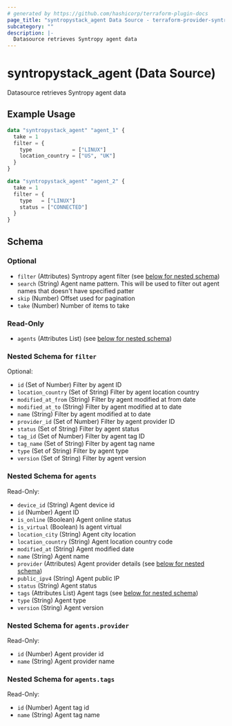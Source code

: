 ```yaml
---
# generated by https://github.com/hashicorp/terraform-plugin-docs
page_title: "syntropystack_agent Data Source - terraform-provider-syntropystack"
subcategory: ""
description: |-
  Datasource retrieves Syntropy agent data
---
```


# syntropystack_agent (Data Source)

Datasource retrieves Syntropy agent data

## Example Usage

```terraform
data "syntropystack_agent" "agent_1" {
  take = 1
  filter = {
    type             = ["LINUX"]
    location_country = ["US", "UK"]
  }
}

data "syntropystack_agent" "agent_2" {
  take = 1
  filter = {
    type   = ["LINUX"]
    status = ["CONNECTED"]
  }
}
```

<!-- schema generated by tfplugindocs -->
## Schema

### Optional

- `filter` (Attributes) Syntropy agent filter (see [below for nested schema](#nestedatt--filter))
- `search` (String) Agent name pattern. This will be used to filter out agent names that doesn't have specified patter
- `skip` (Number) Offset used for pagination
- `take` (Number) Number of items to take

### Read-Only

- `agents` (Attributes List) (see [below for nested schema](#nestedatt--agents))

<a id="nestedatt--filter"></a>
### Nested Schema for `filter`

Optional:

- `id` (Set of Number) Filter by agent ID
- `location_country` (Set of String) Filter by agent location country
- `modified_at_from` (String) Filter by agent modified at from date
- `modified_at_to` (String) Filter by agent modified at to date
- `name` (String) Filter by agent modified at to date
- `provider_id` (Set of Number) Filter by agent provider ID
- `status` (Set of String) Filter by agent status
- `tag_id` (Set of Number) Filter by agent tag ID
- `tag_name` (Set of String) Filter by agent tag name
- `type` (Set of String) Filter by agent type
- `version` (Set of String) Filter by agent version


<a id="nestedatt--agents"></a>
### Nested Schema for `agents`

Read-Only:

- `device_id` (String) Agent device id
- `id` (Number) Agent ID
- `is_online` (Boolean) Agent online status
- `is_virtual` (Boolean) Is agent virtual
- `location_city` (String) Agent city location
- `location_country` (String) Agent location country code
- `modified_at` (String) Agent modified date
- `name` (String) Agent name
- `provider` (Attributes) Agent provider details (see [below for nested schema](#nestedatt--agents--provider))
- `public_ipv4` (String) Agent public IP
- `status` (String) Agent status
- `tags` (Attributes List) Agent tags (see [below for nested schema](#nestedatt--agents--tags))
- `type` (String) Agent type
- `version` (String) Agent version

<a id="nestedatt--agents--provider"></a>
### Nested Schema for `agents.provider`

Read-Only:

- `id` (Number) Agent provider id
- `name` (String) Agent provider name


<a id="nestedatt--agents--tags"></a>
### Nested Schema for `agents.tags`

Read-Only:

- `id` (Number) Agent tag id
- `name` (String) Agent tag name


